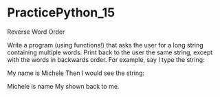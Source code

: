 # PracticePython_15
Reverse Word Order

Write a program (using functions!) that asks the user for a long string containing multiple words. Print back to the user the same string, except with the words in backwards order. For example, say I type the string:

  My name is Michele
Then I would see the string:

  Michele is name My
shown back to me.
